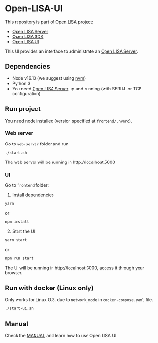 # Open-LISA-UI

This repository is part of [Open LISA project](https://github.com/open-lisa):
* [Open LISA Server](https://github.com/open-lisa/Open-LISA-Server)
* [Open LISA SDK](https://github.com/open-lisa/Open-LISA-SDK)
* [Open LISA UI](https://github.com/open-lisa/Open-LISA-UI)

This UI provides an interface to administrate an [Open LISA Server](https://github.com/aalvarezwindey/Open-LISA-Server).

## Dependencies

- Node v16.13 (we suggest using [nvm](https://github.com/nvm-sh/nvm))
- Python 3
- You need [Open LISA Server](https://github.com/open-lisa/Open-LISA-Server) up and running (with SERIAL or TCP configuration)

## Run project

You need node installed (version specified at `frontend/.nvmrc`).

### Web server

Go to `web-server` folder and run

```bash
./start.sh
```

The web server will be running in http://localhost:5000

### UI

Go to `frontend` folder:

1. Install dependencies

```bash
yarn
```

or

```bash
npm install
```

2. Start the UI

```bash
yarn start
```

or

```bash
npm run start
```

The UI will be running in http://localhost:3000, access it through your browser.

## Run with docker (Linux only)

Only works for Linux O.S. due to `network_mode` in `docker-compose.yaml` file.

```bash
./start-ui.sh
```

## Manual

Check the [MANUAL](./docs/MANUAL.md) and learn how to use Open LISA UI
